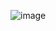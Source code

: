 ![image](https://user-images.githubusercontent.com/25050933/193447341-6a007eef-663d-49cd-9c1f-37d68da41573.png)
